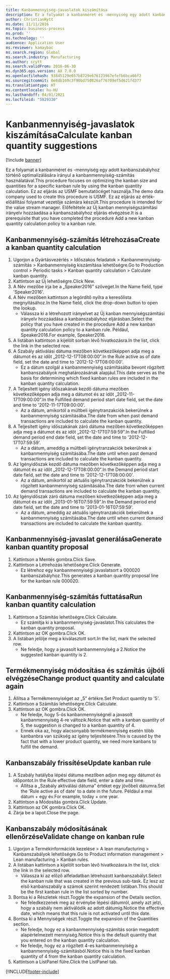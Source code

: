 ```yaml
---
title: Kanbanmennyiség-javaslatok kiszámítása
description: Ez a folyamat a kanbanméret és -mennyiség egy adott kanbanszabályhoz történő optimalizálására irányul a kanbanmennyiség-számítás használatával.
author: ChristianRytt
ms.date: 11/11/2016
ms.topic: business-process
ms.prod: ''
ms.technology: ''
audience: Application User
ms.reviewer: kamaybac
ms.search.region: Global
ms.search.industry: Manufacturing
ms.author: crytt
ms.search.validFrom: 2016-06-30
ms.dyn365.ops.version: AX 7.0.0
ms.openlocfilehash: 93845129e057b8729e676123967efefb6bca66f2
ms.sourcegitcommit: 0e8db169c3f90bd750826af76709ef5d621fd377
ms.translationtype: HT
ms.contentlocale: hu-HU
ms.lasthandoff: 04/01/2021
ms.locfileid: "5829330"
---
```

# <a name="calculate-kanban-quantity-suggestions"></a><span data-ttu-id="1cb86-103">Kanbanmennyiség-javaslatok kiszámítása</span><span class="sxs-lookup"><span data-stu-id="1cb86-103">Calculate kanban quantity suggestions</span></span>

[!include [banner](../../includes/banner.md)]

<span data-ttu-id="1cb86-104">Ez a folyamat a kanbanméret és -mennyiség egy adott kanbanszabályhoz történő optimalizálására irányul a kanbanmennyiség-számítás használatával.</span><span class="sxs-lookup"><span data-stu-id="1cb86-104">This procedure focuses on optimizing the kanban size and quantities for a specific kanban rule by using the kanban quantity calculation.</span></span> <span data-ttu-id="1cb86-105">Ez az eljárás az USMF bemutatócéget használja.</span><span class="sxs-lookup"><span data-stu-id="1cb86-105">The demo data company used to create this procedure is USMF.</span></span> <span data-ttu-id="1cb86-106">Ez az eljárás az érték-előállítási folyamat vezetője számára készült.</span><span class="sxs-lookup"><span data-stu-id="1cb86-106">This procedure is intended for the value stream manager.</span></span> <span data-ttu-id="1cb86-107">Előfeltétele az Új kanban mennyiségszámítási irányelv hozzáadása a kanbanszabályhoz eljárás elvégzése.</span><span class="sxs-lookup"><span data-stu-id="1cb86-107">It is a prerequisite that you have completed the procedure Add a new kanban quantity calculation policy to a kanban rule.</span></span>


## <a name="create-a-kanban-quantity-calculation"></a><span data-ttu-id="1cb86-108">Kanbanmennyiség-számítás létrehozása</span><span class="sxs-lookup"><span data-stu-id="1cb86-108">Create a kanban quantity calculation</span></span>
1. <span data-ttu-id="1cb86-109">Ugorjon a Gyártásvezérlés > Időszakos feladatok > Kanbanmennyiség-számítás > Kanbanmennyiség kiszámítása lehetőségre.</span><span class="sxs-lookup"><span data-stu-id="1cb86-109">Go to Production control > Periodic tasks > Kanban quantity calculation > Calculate kanban quantity.</span></span>
2. <span data-ttu-id="1cb86-110">Kattintson az Új lehetőségre.</span><span class="sxs-lookup"><span data-stu-id="1cb86-110">Click New.</span></span>
3. <span data-ttu-id="1cb86-111">A Név mezőbe írja be a „Speaker2016” szöveget.</span><span class="sxs-lookup"><span data-stu-id="1cb86-111">In the Name field, type 'Speaker2016'.</span></span>
4. <span data-ttu-id="1cb86-112">A Név mezőben kattintson a legördítő nyílra a keresőlista megnyitásához.</span><span class="sxs-lookup"><span data-stu-id="1cb86-112">In the Name field, click the drop-down button to open the lookup.</span></span>
    * <span data-ttu-id="1cb86-113">Válassza ki a létrehozott irányelvet az Új kanban mennyiségszámítási irányelv hozzáadása a kanbanszabályhoz eljárásban.</span><span class="sxs-lookup"><span data-stu-id="1cb86-113">Select the policy that you have created in the procedure Add a new kanban quantity calculation policy to a kanban rule.</span></span> <span data-ttu-id="1cb86-114">Például, Speaker2016.</span><span class="sxs-lookup"><span data-stu-id="1cb86-114">For example, Speaker2016.</span></span>  
5. <span data-ttu-id="1cb86-115">A listában kattintson a kijelölt sorban lévő hivatkozásra.</span><span class="sxs-lookup"><span data-stu-id="1cb86-115">In the list, click the link in the selected row.</span></span>
6. <span data-ttu-id="1cb86-116">A Szabály aktiválási dátuma mezőben következőképpen adja meg a dátumot és az időt „2012-12-17T08:00:00”.</span><span class="sxs-lookup"><span data-stu-id="1cb86-116">In the Rule active as of date field, set the date and time to '2012-12-17T08:00:00'.</span></span>
    * <span data-ttu-id="1cb86-117">Ez a dátum szolgál a kanbanmennyiség számításába bevont rögzített kanbanszabályok meghatározásának alapjául.</span><span class="sxs-lookup"><span data-stu-id="1cb86-117">This date serves as the basis for determining which fixed kanban rules are included in the kanban quantity calculation.</span></span>  
7. <span data-ttu-id="1cb86-118">A Teljesített igény időszakának kezdő dátuma mezőben következőképpen adja meg a dátumot és az időt „2012-11-17T09:00:00”.</span><span class="sxs-lookup"><span data-stu-id="1cb86-118">In the Fulfilled demand period start date field, set the date and time to '2012-11-17T09:00:00'.</span></span>
    * <span data-ttu-id="1cb86-119">Az a dátum, amikortól a múltbeli igénytranzakciók bekerülnek a kanbanmennyiség számításába.</span><span class="sxs-lookup"><span data-stu-id="1cb86-119">The date from when past demand transactions are included to calculate the kanban quantity.</span></span>  
8. <span data-ttu-id="1cb86-120">A Teljesített igény időszakának záró dátuma mezőben következőképpen adja meg a dátumot és az időt „2012-12-17T07:59:59”.</span><span class="sxs-lookup"><span data-stu-id="1cb86-120">In the Fulfilled demand period end date field, set the date and time to '2012-12-17T07:59:59'.</span></span>
    * <span data-ttu-id="1cb86-121">Az a dátum, ameddig a múltbeli igénytranzakciók bekerülnek a kanbanmennyiség számításába.</span><span class="sxs-lookup"><span data-stu-id="1cb86-121">The date until when past demand transactions are included to calculate the kanban quantity.</span></span>  
9. <span data-ttu-id="1cb86-122">Az Igényidőszak kezdő dátuma mezőben következőképpen adja meg a dátumot és az időt „2012-12-17T08:00:00”.</span><span class="sxs-lookup"><span data-stu-id="1cb86-122">In the Demand period start date field, set the date and time to '2012-12-17T08:00:00'.</span></span>
    * <span data-ttu-id="1cb86-123">Az a dátum, amikortól az aktuális igénytranzakciók bekerülnek a rögzített kanbanmennyiség számításába.</span><span class="sxs-lookup"><span data-stu-id="1cb86-123">The date from when current demand transactions are included to calculate the kanban quantity.</span></span>  
10. <span data-ttu-id="1cb86-124">Az Igényidőszak záró dátuma mezőben következőképpen adja meg a dátumot és az időt „2013-01-16T07:59:59”.</span><span class="sxs-lookup"><span data-stu-id="1cb86-124">In the Demand period end date field, set the date and time to '2013-01-16T07:59:59'.</span></span>
    * <span data-ttu-id="1cb86-125">Az a dátum, ameddig az aktuális igénytranzakciók bekerülnek a kanbanmennyiség számításába.</span><span class="sxs-lookup"><span data-stu-id="1cb86-125">The date until when current demand transactions are included to calculate the kanban quantity.</span></span>  

## <a name="generate-kanban-quantity-proposal"></a><span data-ttu-id="1cb86-126">Kanbanmennyiség-javaslat generálása</span><span class="sxs-lookup"><span data-stu-id="1cb86-126">Generate kanban quantity proposal</span></span>
1. <span data-ttu-id="1cb86-127">Kattintson a Mentés gombra.</span><span class="sxs-lookup"><span data-stu-id="1cb86-127">Click Save.</span></span>
2. <span data-ttu-id="1cb86-128">Kattintson a Létrehozás lehetőségre.</span><span class="sxs-lookup"><span data-stu-id="1cb86-128">Click Generate.</span></span>
    * <span data-ttu-id="1cb86-129">Ez létrehoz egy kanbanmennyiségi javaslatsort a 000020 kanbanszabályhoz.</span><span class="sxs-lookup"><span data-stu-id="1cb86-129">This generates a kanban quantity proposal line for the kanban rule 000020.</span></span>  

## <a name="run-kanban-quantity-calculation"></a><span data-ttu-id="1cb86-130">Kanbanmennyiség-számítás futtatása</span><span class="sxs-lookup"><span data-stu-id="1cb86-130">Run kanban quantity calculation</span></span>
1. <span data-ttu-id="1cb86-131">Kattintson a Számítás lehetőségre.</span><span class="sxs-lookup"><span data-stu-id="1cb86-131">Click Calculate.</span></span>
    * <span data-ttu-id="1cb86-132">Ez számítja ki a kanbanmennyiség-javaslatot.</span><span class="sxs-lookup"><span data-stu-id="1cb86-132">This calculates the kanban quantity proposal.</span></span>  
2. <span data-ttu-id="1cb86-133">Kattintson az OK gombra.</span><span class="sxs-lookup"><span data-stu-id="1cb86-133">Click OK.</span></span>
3. <span data-ttu-id="1cb86-134">A listában jelölje meg a kiválasztott sort.</span><span class="sxs-lookup"><span data-stu-id="1cb86-134">In the list, mark the selected row.</span></span>
    * <span data-ttu-id="1cb86-135">Ne feledje, hogy a javasolt kanbanmennyiség a 2.</span><span class="sxs-lookup"><span data-stu-id="1cb86-135">Notice the suggested kanban quantity is 2.</span></span>  

## <a name="change-product-quantity-and-calculate-again"></a><span data-ttu-id="1cb86-136">Termékmennyiség módosítása és számítás újbóli elvégzése</span><span class="sxs-lookup"><span data-stu-id="1cb86-136">Change product quantity and calculate again</span></span>
1. <span data-ttu-id="1cb86-137">Állítsa a Termékmennyiséget az „5” értékre.</span><span class="sxs-lookup"><span data-stu-id="1cb86-137">Set Product quantity to '5'.</span></span>
2. <span data-ttu-id="1cb86-138">Kattintson a Számítás lehetőségre.</span><span class="sxs-lookup"><span data-stu-id="1cb86-138">Click Calculate.</span></span>
3. <span data-ttu-id="1cb86-139">Kattintson az OK gombra.</span><span class="sxs-lookup"><span data-stu-id="1cb86-139">Click OK.</span></span>
    * <span data-ttu-id="1cb86-140">Ne feledje, hogy 5-ös kanbanmennyiségnél a javasolt kanbanmennyiség 4-re változik.</span><span class="sxs-lookup"><span data-stu-id="1cb86-140">Notice that with a kanban quantity of 5, the suggestion is changed to a kanban quantity of 4.</span></span>  
    * <span data-ttu-id="1cb86-141">Ennek oka az, hogy alacsonyabb termékmennyiség esetén több kanbanbra van szükség az igény teljesítésére.</span><span class="sxs-lookup"><span data-stu-id="1cb86-141">This is caused by the fact that with a lower product quantity, we need more kanbans to fulfill the demand.</span></span>  

## <a name="update-kanban-rule"></a><span data-ttu-id="1cb86-142">Kanbanszabály frissítése</span><span class="sxs-lookup"><span data-stu-id="1cb86-142">Update kanban rule</span></span>
1. <span data-ttu-id="1cb86-143">A Szabály hatályba lépési dátuma mezőben adjon meg egy dátumot és időpontot.</span><span class="sxs-lookup"><span data-stu-id="1cb86-143">In the Rule effective date field, enter a date and time.</span></span>
    * <span data-ttu-id="1cb86-144">Állítsa a „Szabály aktiválási dátuma” értéket egy jövőbeli dátumra.</span><span class="sxs-lookup"><span data-stu-id="1cb86-144">Set the 'Rule active as of date' to a date in the future.</span></span> <span data-ttu-id="1cb86-145">Például a mai dátum + egy év.</span><span class="sxs-lookup"><span data-stu-id="1cb86-145">For example, today + one year.</span></span>  
2. <span data-ttu-id="1cb86-146">Kattintson a Módosítás gombra.</span><span class="sxs-lookup"><span data-stu-id="1cb86-146">Click Update.</span></span>
3. <span data-ttu-id="1cb86-147">Kattintson az OK gombra.</span><span class="sxs-lookup"><span data-stu-id="1cb86-147">Click OK.</span></span>
4. <span data-ttu-id="1cb86-148">Zárja be a lapot.</span><span class="sxs-lookup"><span data-stu-id="1cb86-148">Close the page.</span></span>

## <a name="validate-change-on-kanban-rule"></a><span data-ttu-id="1cb86-149">Kanbanszabály módosításának ellenőrzése</span><span class="sxs-lookup"><span data-stu-id="1cb86-149">Validate change on kanban rule</span></span>
1. <span data-ttu-id="1cb86-150">Ugorjon a Termékinformációk kezelése > A lean manufacturing > Kanbanszabályok lehetőségre.</span><span class="sxs-lookup"><span data-stu-id="1cb86-150">Go to Product information management > Lean manufacturing > Kanban rules.</span></span>
2. <span data-ttu-id="1cb86-151">A listában kattintson a kijelölt sorban lévő hivatkozásra.</span><span class="sxs-lookup"><span data-stu-id="1cb86-151">In the list, click the link in the selected row.</span></span>
    * <span data-ttu-id="1cb86-152">Válassza ki az előző alfeladatban létrehozott kanbanszabályt.</span><span class="sxs-lookup"><span data-stu-id="1cb86-152">Select the kanban rule that was created in the previous sub-task.</span></span> <span data-ttu-id="1cb86-153">Ez lesz az első kanbanszabály a számok szerint rendezett listában.</span><span class="sxs-lookup"><span data-stu-id="1cb86-153">This should be the first kanban rule in the list sorted by number.</span></span>  
3. <span data-ttu-id="1cb86-154">Bontsa ki a Részletek részt.</span><span class="sxs-lookup"><span data-stu-id="1cb86-154">Toggle the expansion of the Details section.</span></span>
    * <span data-ttu-id="1cb86-155">Ne feledkezzenek meg az érvénybe lépési dátumról, amely azt jelzi, hogy a szabály nem aktiválódik az adott dátumig.</span><span class="sxs-lookup"><span data-stu-id="1cb86-155">Notice the effective date, which means that this rule is not activated until this date.</span></span>  
4. <span data-ttu-id="1cb86-156">Bontsa ki a Mennyiségek részt.</span><span class="sxs-lookup"><span data-stu-id="1cb86-156">Toggle the expansion of the Quantities section.</span></span>
    * <span data-ttu-id="1cb86-157">Ne feledje, hogy ez a kanbanmennyiség-számítás során megadott alapértelmezett mennyiség.</span><span class="sxs-lookup"><span data-stu-id="1cb86-157">Notice this is the default quantity that you entered on the kanban quantity calculation.</span></span>  
    * <span data-ttu-id="1cb86-158">Ne feledje, hogy ez a rögzített 4-es kanbanmennyiség a kanbanmennyiség-számításból.</span><span class="sxs-lookup"><span data-stu-id="1cb86-158">Notice this is the fixed kanban quantity of 4 from the kanban quantity calculation.</span></span>  
5. <span data-ttu-id="1cb86-159">Kattintson a ListPanel fülre.</span><span class="sxs-lookup"><span data-stu-id="1cb86-159">Click the ListPanel tab.</span></span>



[!INCLUDE[footer-include](../../../includes/footer-banner.md)]